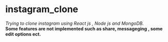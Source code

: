 # instagram_clone
*Trying to clone instagram using React js , Node js and MongoDB.*  
**Some features are not implemented such as share, messageging , some edit options ect.**

